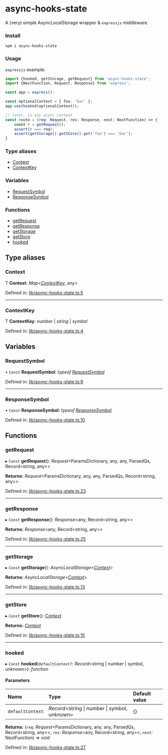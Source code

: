 # async-hooks-state
A (very) simple AsyncLocalStorage wrapper & `expressjs` middleware.

### Install
```shell
npm i async-hooks-state
```


### Usage
`expressjs` example:
```typescript
import {hooked, getStorage, getRequest} from 'async-hooks-state';
import {NextFunction, Request, Response} from 'express';

const app = express();

const optionalContext = { foo: 'bar' };
app.use(hooked(optionalContext));

// later, in any async context
const route = (req: Request, res: Response, next: NextFunction) => {
    const r = getRequest();
    assert(r === req);
    assert(getStorage().getStore().get('foo') === 'bar');
}
```




### Type aliases

- [Context](#context)
- [ContextKey](#contextkey)

### Variables

- [RequestSymbol](#requestsymbol)
- [ResponseSymbol](#responsesymbol)

### Functions

- [getRequest](#getrequest)
- [getResponse](#getresponse)
- [getStorage](#getstorage)
- [getStore](#getstore)
- [hooked](#hooked)

## Type aliases

### Context

Ƭ **Context**: *Map*<[*ContextKey*](#contextkey), any\>

Defined in: [lib/async-hooks-state.ts:5](https://github.com/ziv/async-hooks-state/blob/d3fdba2/lib/async-hooks-state.ts#L5)

___

### ContextKey

Ƭ **ContextKey**: *number* \| *string* \| *symbol*

Defined in: [lib/async-hooks-state.ts:4](https://github.com/ziv/async-hooks-state/blob/d3fdba2/lib/async-hooks-state.ts#L4)

## Variables

### RequestSymbol

• `Const` **RequestSymbol**: *typeof* [*RequestSymbol*](#requestsymbol)

Defined in: [lib/async-hooks-state.ts:9](https://github.com/ziv/async-hooks-state/blob/d3fdba2/lib/async-hooks-state.ts#L9)

___

### ResponseSymbol

• `Const` **ResponseSymbol**: *typeof* [*ResponseSymbol*](#responsesymbol)

Defined in: [lib/async-hooks-state.ts:10](https://github.com/ziv/async-hooks-state/blob/d3fdba2/lib/async-hooks-state.ts#L10)

## Functions

### getRequest

▸ `Const` **getRequest**(): *Request*<ParamsDictionary, any, any, ParsedQs, Record<string, any\>\>

**Returns:** *Request*<ParamsDictionary, any, any, ParsedQs, Record<string, any\>\>

Defined in: [lib/async-hooks-state.ts:23](https://github.com/ziv/async-hooks-state/blob/d3fdba2/lib/async-hooks-state.ts#L23)

___

### getResponse

▸ `Const` **getResponse**(): *Response*<any, Record<string, any\>\>

**Returns:** *Response*<any, Record<string, any\>\>

Defined in: [lib/async-hooks-state.ts:25](https://github.com/ziv/async-hooks-state/blob/d3fdba2/lib/async-hooks-state.ts#L25)

___

### getStorage

▸ `Const` **getStorage**(): *AsyncLocalStorage*<[*Context*](#context)\>

**Returns:** *AsyncLocalStorage*<[*Context*](#context)\>

Defined in: [lib/async-hooks-state.ts:13](https://github.com/ziv/async-hooks-state/blob/d3fdba2/lib/async-hooks-state.ts#L13)

___

### getStore

▸ `Const` **getStore**(): [*Context*](#context)

**Returns:** [*Context*](#context)

Defined in: [lib/async-hooks-state.ts:15](https://github.com/ziv/async-hooks-state/blob/d3fdba2/lib/async-hooks-state.ts#L15)

___

### hooked

▸ `Const` **hooked**(`defaultContext?`: *Record*<string \| number \| symbol, unknown\>): *function*

#### Parameters

| Name | Type | Default value |
| :------ | :------ | :------ |
| `defaultContext` | *Record*<string \| number \| symbol, unknown\> | {} |

**Returns:** (`req`: *Request*<ParamsDictionary, any, any, ParsedQs, Record<string, any\>\>, `res`: *Response*<any, Record<string, any\>\>, `next`: NextFunction) => *void*

Defined in: [lib/async-hooks-state.ts:27](https://github.com/ziv/async-hooks-state/blob/d3fdba2/lib/async-hooks-state.ts#L27)
